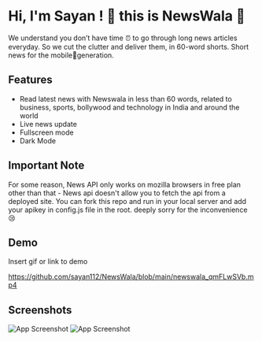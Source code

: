 
# Hi, I'm Sayan ! 👋 this is NewsWala 📰
We understand you don’t have time ⏰ to go through long news articles everyday. So we cut the clutter and deliver them, in 60-word shorts. Short news for the mobile📱generation.


## Features

- Read latest news with Newswala in less than 60 words, related to business, sports, bollywood and technology in India and around the world
- Live news update 
- Fullscreen mode
- Dark Mode 



## Important Note 
For some reason, News API only works on mozilla browsers in free plan other than that - News api doesn't allow you to fetch the api from a deployed site. You can fork this repo and run in your local server and add your apikey in config.js file in the root.
deeply sorry for the inconvenience 😢
## Demo

Insert gif or link to demo

https://github.com/sayan112/NewsWala/blob/main/newswala_qmFLwSVb.mp4
## Screenshots

![App Screenshot](https://github.com/sayan112/NewsWala/blob/main/public/NewswalaImage1.png)
![App Screenshot](https://github.com/sayan112/NewsWala/blob/main/public/NewswalaImage2.png)
